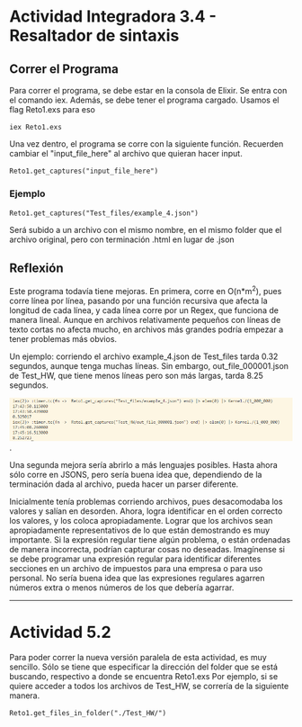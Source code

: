 # Actividad Integradora 3.4 - Resaltador de sintaxis
## Correr el Programa

Para correr el programa, se debe estar en la consola de Elixir. Se entra con el comando iex.
Además, se debe tener el programa cargado. Usamos el flag Reto1.exs para eso

```
iex Reto1.exs
```

Una vez dentro, el programa se corre con la siguiente función. Recuerden cambiar el "input_file_here"
al archivo que quieran hacer input.

```
Reto1.get_captures("input_file_here")
```
### Ejemplo
```
Reto1.get_captures("Test_files/example_4.json")
```
Será subido a un archivo con el mismo nombre, en el mismo folder que el archivo original, pero con terminación .html en lugar de .json

## Reflexión
Este programa todavía tiene mejoras. En primera, corre en O(n*m<sup>2</sup>), pues corre línea por línea,
pasando por una función recursiva que afecta la longitud de cada línea, y cada línea corre por un Regex, que funciona de manera lineal. 
Aunque en archivos relativamente pequeños con líneas de texto cortas no afecta mucho, en archivos más grandes podría empezar a tener problemas más obvios.

Un ejemplo: corriendo el archivo example_4.json de Test_files tarda 0.32 segundos, aunque tenga muchas líneas. 
Sin embargo, out_file_000001.json de Test_HW, que tiene menos líneas pero son más largas, tarda 8.25 segundos.

![Photo showing the time durations previously mentioned.](time_duration.png "Duración temporal de diferentes archivos").

Una segunda mejora sería abrirlo a más lenguajes posibles. Hasta ahora sólo corre en JSONS, pero sería buena idea que, dependiendo de la terminación dada al archivo, 
pueda hacer un parser diferente. 

Inicialmente tenía problemas corriendo archivos, pues desacomodaba los valores y salían en desorden. Ahora, logra identificar en el orden correcto los valores, 
y los coloca apropiadamente.
Lograr que los archivos sean apropiadamente representativos de lo que están demostrando es muy importante. Si la expresión regular tiene algún problema, o están ordenadas 
de manera incorrecta, podrían capturar cosas no deseadas. Imagínense si se debe programar una expresión regular para identificar diferentes secciones en un archivo de 
impuestos para una empresa o para uso personal. No sería buena idea que las expresiones regulares agarren números extra o menos números de los que debería agarrar.


* * *

# Actividad 5.2

Para poder correr la nueva versión paralela de esta actividad, es muy sencillo. 
Sólo se tiene que especificar la dirección del folder que se está buscando, respectivo a donde se encuentra Reto1.exs
Por ejemplo, si se quiere acceder a todos los archivos de Test_HW, se correría de la siguiente manera.

```
Reto1.get_files_in_folder("./Test_HW/")
```